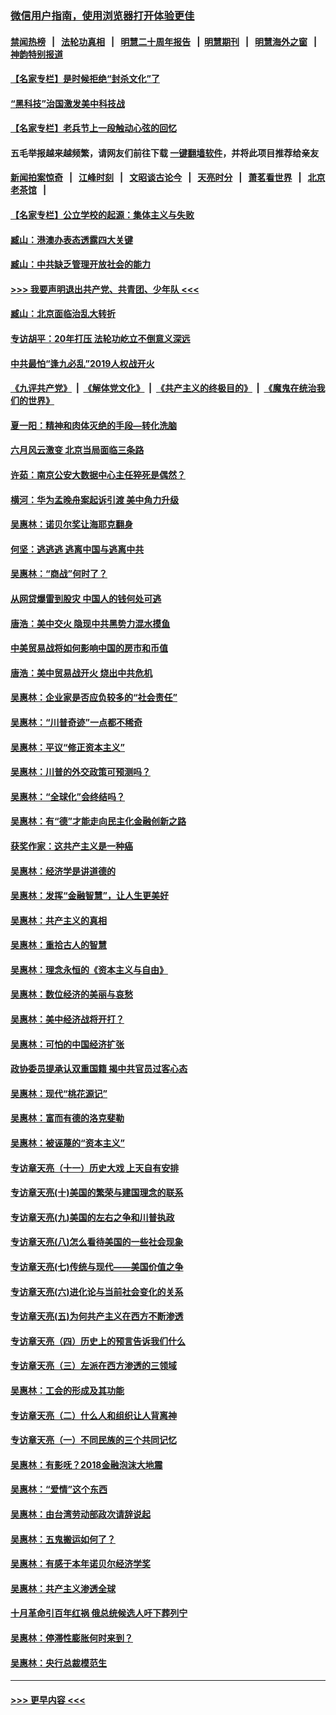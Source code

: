 ### [微信用户指南，使用浏览器打开体验更佳](https://github.com/gfw-breaker/banned-news1/blob/master/indexes/wechat-guide.md?t=0)
#### [禁闻热榜](热点新闻.md?t=0)  &nbsp;&nbsp;|&nbsp;&nbsp; [法轮功真相](https://github.com/gfw-breaker/truth/blob/master/README.md?t=0) &nbsp;&nbsp;|&nbsp;&nbsp; [明慧二十周年报告](https://github.com/gfw-breaker/mh-reports/blob/master/README.md?t=0) &nbsp;&nbsp;|&nbsp;&nbsp;[明慧期刊](https://github.com/gfw-breaker/mh-qikan) &nbsp;&nbsp;|&nbsp;&nbsp; [明慧海外之窗](https://github.com/gfw-breaker/mh-news/blob/master/README.md?t=0) &nbsp;&nbsp;|&nbsp;&nbsp; [神韵特别报道](https://github.com/gfw-breaker/mh-news/blob/master/shenyun.md?t=0)
#### [【名家专栏】是时候拒绝“封杀文化”了](../pages/nsc423/n11814093.md?t=02100611) 
#### [“黑科技”治国激发美中科技战](../pages/nsc423/n11638056.md?t=02100611) 
#### [【名家专栏】老兵节上一段触动心弦的回忆](../pages/nsc423/n11646016.md?t=02100611) 
#### 五毛举报越来越频繁，请网友们前往下载 [一键翻墙软件](https://github.com/gfw-breaker/ssr-accounts)，并将此项目推荐给亲友
#### [新闻拍案惊奇](https://github.com/gfw-breaker/banned-news1/blob/master/pages/link4.md) &nbsp;&nbsp;|&nbsp;&nbsp; [江峰时刻](https://github.com/gfw-breaker/banned-news1/blob/master/pages/link4.md) &nbsp;&nbsp;|&nbsp;&nbsp; [文昭谈古论今](https://github.com/gfw-breaker/banned-news1/blob/master/pages/link4.md) &nbsp;&nbsp;|&nbsp;&nbsp; [天亮时分](https://github.com/gfw-breaker/banned-news1/blob/master/pages/link4.md) &nbsp;&nbsp;|&nbsp;&nbsp; [萧茗看世界](https://github.com/gfw-breaker/banned-news1/blob/master/pages/link4.md) &nbsp;&nbsp;|&nbsp;&nbsp; [北京老茶馆](https://github.com/gfw-breaker/banned-news1/blob/master/pages/link4.md) &nbsp;&nbsp;|&nbsp;&nbsp; 
#### [【名家专栏】公立学校的起源：集体主义与失败](../pages/nsc423/n11601833.md?t=02100611) 
#### [臧山：港澳办表态透露四大关键](../pages/nsc423/n11421628.md?t=02100611) 
#### [臧山：中共缺乏管理开放社会的能力](../pages/nsc423/n11407457.md?t=02100611) 
#### [>>> 我要声明退出共产党、共青团、少年队 <<<](https://github.com/begood0513/goodnews/blob/master/quit/letter.md) 
#### [臧山：北京面临治乱大转折](../pages/nsc423/n11406895.md?t=02100611) 
#### [专访胡平：20年打压 法轮功屹立不倒意义深远](../pages/nsc423/n11398800.md?t=02100611) 
#### [中共最怕“逢九必乱”2019人权战开火](../pages/nsc423/n11385248.md?t=02100611) 
#### [《九评共产党》](https://github.com/begood0513/9ping.md/blob/master/README.md) &nbsp;|&nbsp; [《解体党文化》](../../../../jtdwh.md/blob/master/README.md)  &nbsp;|&nbsp; [《共产主义的终极目的》](../../../../gczydzjmd.md/blob/master/README.md) &nbsp;|&nbsp; [《魔鬼在统治我们的世界》](../../../../mgztzwmdsj.md/blob/master/README.md) 
#### [夏一阳：精神和肉体灭绝的手段—转化洗脑](../pages/nsc423/n11368250.md?t=02100611) 
#### [六月风云激变 北京当局面临三条路](../pages/nsc423/n11313668.md?t=02100611) 
#### [许茹：南京公安大数据中心主任猝死是偶然？](../pages/nsc423/n11064744.md?t=02100611) 
#### [横河：华为孟晚舟案起诉引渡 美中角力升级](../pages/nsc423/n11027230.md?t=02100611) 
#### [吴惠林：诺贝尔奖让海耶克翻身](../pages/nsc423/n10890049.md?t=02100611) 
#### [何坚：逃逃逃 逃离中国与逃离中共](../pages/nsc423/n10592891.md?t=02100611) 
#### [吴惠林：“商战”何时了？](../pages/nsc423/n10573558.md?t=02100611) 
#### [从网贷爆雷到股灾 中国人的钱何处可逃](../pages/nsc423/n10572800.md?t=02100611) 
#### [唐浩：美中交火 隐现中共黑势力混水摸鱼](../pages/nsc423/n10544040.md?t=02100611) 
#### [中美贸易战将如何影响中国的房市和币值](../pages/nsc423/n10543697.md?t=02100611) 
#### [唐浩：美中贸易战开火 烧出中共危机](../pages/nsc423/n10540126.md?t=02100611) 
#### [吴惠林：企业家是否应负较多的“社会责任”](../pages/nsc423/n10535022.md?t=02100611) 
#### [吴惠林：“川普奇迹”一点都不稀奇](../pages/nsc423/n10512808.md?t=02100611) 
#### [吴惠林：平议“修正资本主义”](../pages/nsc423/n10495724.md?t=02100611) 
#### [吴惠林：川普的外交政策可预测吗？](../pages/nsc423/n10462387.md?t=02100611) 
#### [吴惠林：“全球化”会终结吗？](../pages/nsc423/n10452838.md?t=02100611) 
#### [吴惠林：有“德”才能走向民主化金融创新之路](../pages/nsc423/n10432292.md?t=02100611) 
#### [获奖作家：这共产主义是一种癌](../pages/nsc423/n10431541.md?t=02100611) 
#### [吴惠林：经济学是讲道德的](../pages/nsc423/n10398014.md?t=02100611) 
#### [吴惠林：发挥“金融智慧”，让人生更美好](../pages/nsc423/n10375019.md?t=02100611) 
#### [吴惠林：共产主义的真相](../pages/nsc423/n10351394.md?t=02100611) 
#### [吴惠林：重拾古人的智慧](../pages/nsc423/n10337691.md?t=02100611) 
#### [吴惠林：理念永恒的《资本主义与自由》](../pages/nsc423/n10316274.md?t=02100611) 
#### [吴惠林：数位经济的美丽与哀愁](../pages/nsc423/n10292946.md?t=02100611) 
#### [吴惠林：美中经济战将开打？](../pages/nsc423/n10258825.md?t=02100611) 
#### [吴惠林：可怕的中国经济扩张](../pages/nsc423/n10219147.md?t=02100611) 
#### [政协委员提承认双重国籍 揭中共官员过客心态](../pages/nsc423/n10208809.md?t=02100611) 
#### [吴惠林：现代“桃花源记”](../pages/nsc423/n10185234.md?t=02100611) 
#### [吴惠林：富而有德的洛克斐勒](../pages/nsc423/n10142264.md?t=02100611) 
#### [吴惠林：被诬蔑的“资本主义”](../pages/nsc423/n10124816.md?t=02100611) 
#### [专访章天亮（十一）历史大戏 上天自有安排](../pages/nsc423/n10094905.md?t=02100611) 
#### [专访章天亮(十)美国的繁荣与建国理念的联系](../pages/nsc423/n10094899.md?t=02100611) 
#### [专访章天亮(九)美国的左右之争和川普执政](../pages/nsc423/n10094889.md?t=02100611) 
#### [专访章天亮(八)怎么看待美国的一些社会现象](../pages/nsc423/n10094857.md?t=02100611) 
#### [专访章天亮(七)传统与现代——美国价值之争](../pages/nsc423/n10093140.md?t=02100611) 
#### [专访章天亮(六)进化论与当前社会变化的关系](../pages/nsc423/n10092036.md?t=02100611) 
#### [专访章天亮(五)为何共产主义在西方不断渗透](../pages/nsc423/n10083620.md?t=02100611) 
#### [专访章天亮（四）历史上的预言告诉我们什么](../pages/nsc423/n10083606.md?t=02100611) 
#### [专访章天亮（三）左派在西方渗透的三领域](../pages/nsc423/n10081115.md?t=02100611) 
#### [吴惠林：工会的形成及其功能](../pages/nsc423/n10080633.md?t=02100611) 
#### [专访章天亮（二）什么人和组织让人背离神](../pages/nsc423/n10076637.md?t=02100611) 
#### [专访章天亮（一）不同民族的三个共同记忆](../pages/nsc423/n10074188.md?t=02100611) 
#### [吴惠林：有影呒？2018金融泡沫大地震](../pages/nsc423/n10040534.md?t=02100611) 
#### [吴惠林：“爱情”这个东西](../pages/nsc423/n10019423.md?t=02100611) 
#### [吴惠林：由台湾劳动部政次请辞说起](../pages/nsc423/n9979679.md?t=02100611) 
#### [吴惠林：五鬼搬运如何了？](../pages/nsc423/n9925338.md?t=02100611) 
#### [吴惠林：有感于本年诺贝尔经济学奖](../pages/nsc423/n9871883.md?t=02100611) 
#### [吴惠林：共产主义渗透全球](../pages/nsc423/n9812748.md?t=02100611) 
#### [十月革命引百年红祸 俄总统候选人吁下葬列宁](../pages/nsc423/n9810182.md?t=02100611) 
#### [吴惠林：停滞性膨胀何时来到？](../pages/nsc423/n9764136.md?t=02100611) 
#### [吴惠林：央行总裁模范生](../pages/nsc423/n9728134.md?t=02100611) 

----
#### [ >>> 更早内容 <<< ](../indexes/nsc423-earlier.md)

